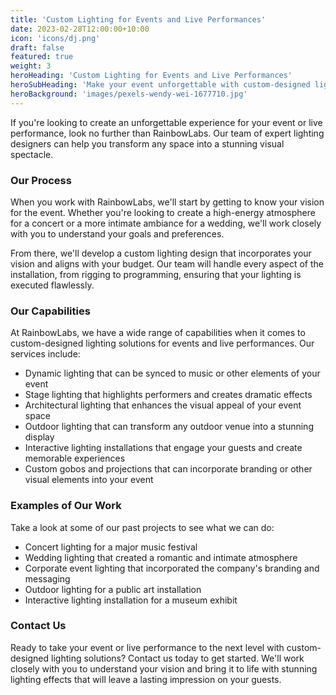 ```yaml
---
title: 'Custom Lighting for Events and Live Performances'
date: 2023-02-28T12:00:00+10:00
icon: 'icons/dj.png'
draft: false
featured: true
weight: 3
heroHeading: 'Custom Lighting for Events and Live Performances'
heroSubHeading: 'Make your event unforgettable with custom-designed lighting solutions'
heroBackground: 'images/pexels-wendy-wei-1677710.jpg'
---
```


If you're looking to create an unforgettable experience for your event or live performance, look no further than RainbowLabs. Our team of expert lighting designers can help you transform any space into a stunning visual spectacle.

### Our Process

When you work with RainbowLabs, we'll start by getting to know your vision for the event. Whether you're looking to create a high-energy atmosphere for a concert or a more intimate ambiance for a wedding, we'll work closely with you to understand your goals and preferences.

From there, we'll develop a custom lighting design that incorporates your vision and aligns with your budget. Our team will handle every aspect of the installation, from rigging to programming, ensuring that your lighting is executed flawlessly.

### Our Capabilities

At RainbowLabs, we have a wide range of capabilities when it comes to custom-designed lighting solutions for events and live performances. Our services include:

- Dynamic lighting that can be synced to music or other elements of your event
- Stage lighting that highlights performers and creates dramatic effects
- Architectural lighting that enhances the visual appeal of your event space
- Outdoor lighting that can transform any outdoor venue into a stunning display
- Interactive lighting installations that engage your guests and create memorable experiences
- Custom gobos and projections that can incorporate branding or other visual elements into your event

### Examples of Our Work

Take a look at some of our past projects to see what we can do:

- Concert lighting for a major music festival
- Wedding lighting that created a romantic and intimate atmosphere
- Corporate event lighting that incorporated the company's branding and messaging
- Outdoor lighting for a public art installation
- Interactive lighting installation for a museum exhibit

### Contact Us

Ready to take your event or live performance to the next level with custom-designed lighting solutions? Contact us today to get started. We'll work closely with you to understand your vision and bring it to life with stunning lighting effects that will leave a lasting impression on your guests.
